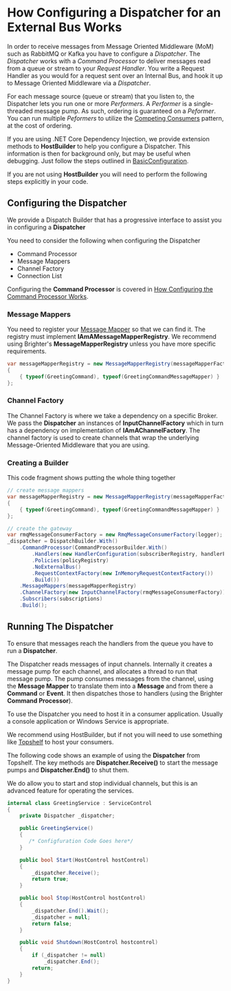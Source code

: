 # How Configuring a Dispatcher for an External Bus Works

In order to receive messages from Message Oriented Middleware (MoM) such as RabbitMQ or Kafka you have to configure a *Dispatcher*. The *Dispatcher* works with a *Command Processor* to deliver messages read from a queue or stream to your *Request Handler*. You write a Request Handler as you would for a request sent over an Internal Bus, and hook it up to Message Oriented Middleware via a *Dispatcher*. 

For each message source (queue or stream) that you listen to, the Dispatcher lets you run one or more *Performers*. A *Performer* is a single-threaded message pump. As such, ordering is guaranteed on a *Peformer*. You can run multiple *Peformers* to utilize the [Competing Consumers](https://www.enterpriseintegrationpatterns.com/CompetingConsumers.html) pattern, at the cost of ordering.

If you are using .NET Core Dependency Injection, we provide extension methods to **HostBuilder** to help you configure a Dispatcher. This information is then for background only, but may be useful when debugging. Just follow the steps outlined in [BasicConfiguration](/contents/BrighterBasicConfiguration.md). 

If you are not using **HostBuilder** you will need to perform the following steps explicitly in your code.

## Configuring the Dispatcher 

We provide a Dispatch Builder that has a progressive interface to assist you in configuring a **Dispatcher**

You need to consider the following when configuring the Dispatcher

-   Command Processor
-   Message Mappers
-   Channel Factory
-   Connection List

Configuring the **Command Processor** is covered in [How Configuring the Command Processor Works](/contents/HowConfiguringTheCommandProcessorWorks.md).

### Message Mappers

You need to register your [Message Mapper](/contents/MessageMappers.md) so that we can find it. The registry must implement **IAmAMessageMapperRegistry**. We recommend using Brighter's **MessageMapperRegistry** unless you have more specific requirements.

``` csharp
var messageMapperRegistry = new MessageMapperRegistry(messageMapperFactory)
{
    { typeof(GreetingCommand), typeof(GreetingCommandMessageMapper) }
};
```

### Channel Factory

The Channel Factory is where we take a dependency on a specific Broker. We pass the **Dispatcher** an instances of **InputChannelFactory** which in turn has a dependency on implementation of **IAmAChannelFactory**. The channel factory is used to create channels that wrap the underlying Message-Oriented Middleware that you are using.

### Creating a Builder

This code fragment shows putting the whole thing together

``` csharp
// create message mappers
var messageMapperRegistry = new MessageMapperRegistry(messageMapperFactory)
{
    { typeof(GreetingCommand), typeof(GreetingCommandMessageMapper) }
};

// create the gateway
var rmqMessageConsumerFactory = new RmqMessageConsumerFactory(logger);
_dispatcher = DispatchBuilder.With()
    .CommandProcessor(CommandProcessorBuilder.With()
        .Handlers(new HandlerConfiguration(subscriberRegistry, handlerFactory))
        .Policies(policyRegistry)
        .NoExternalBus()
        .RequestContextFactory(new InMemoryRequestContextFactory())
        .Build())
    .MessageMappers(messageMapperRegistry)
    .ChannelFactory(new InputChannelFactory(rmqMessageConsumerFactory))
    .Subscribers(subscriptions)
    .Build();
```

## Running The Dispatcher

To ensure that messages reach the handlers from the queue you have to run a **Dispatcher**.

The Dispatcher reads messages of input channels. Internally it creates a message pump for each channel, and allocates a thread to run that message pump. The pump consumes messages from the channel, using the
**Message Mapper** to translate them into a **Message** and from there a **Command** or **Event**. It then dispatches those to handlers (using the Brighter **Command Processor**).

To use the Dispatcher you need to host it in a consumer application. Usually a console application or Windows Service is appropriate. 

We recommend using HostBuilder, but if not you will need to use something like [Topshelf](http://topshelf-project.com/) to host your consumers.

The following code shows an example of using the **Dispatcher** from Topshelf. The key methods are **Dispatcher.Receive()** to start the message pumps and **Dispatcher.End()** to shut them.

We do allow you to start and stop individual channels, but this is an advanced feature for operating the services.

``` csharp
internal class GreetingService : ServiceControl
{
    private Dispatcher _dispatcher;

    public GreetingService()
    {
       /* Configfuration Code Goes here*/
    }

    public bool Start(HostControl hostControl)
    {
        _dispatcher.Receive();
        return true;
    }

    public bool Stop(HostControl hostControl)
    {
        _dispatcher.End().Wait();
        _dispatcher = null;
        return false;
    }

    public void Shutdown(HostControl hostcontrol)
    {
        if (_dispatcher != null)
            _dispatcher.End();
        return;
    }
}
```

